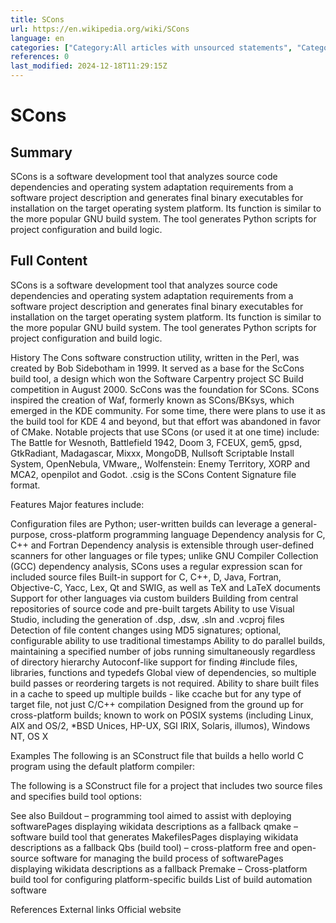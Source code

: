 ```yaml
---
title: SCons
url: https://en.wikipedia.org/wiki/SCons
language: en
categories: ["Category:All articles with unsourced statements", "Category:Articles with example Python (programming language) code", "Category:Articles with unsourced statements from March 2014", "Category:Build automation", "Category:Compiling tools", "Category:Free software programmed in Python", "Category:Official website different in Wikidata and Wikipedia", "Category:Pages displaying wikidata descriptions as a fallback via Module:Annotated link", "Category:Software using the MIT license"]
references: 0
last_modified: 2024-12-18T11:29:15Z
---
```


# SCons

## Summary

SCons is a software development tool that analyzes source code dependencies and operating system adaptation requirements from a software project description and generates final binary executables for installation on the target operating system platform. Its function is similar to the more popular GNU build system.
The tool generates Python scripts for project configuration and build logic.

## Full Content

SCons is a software development tool that analyzes source code dependencies and operating system adaptation requirements from a software project description and generates final binary executables for installation on the target operating system platform. Its function is similar to the more popular GNU build system.
The tool generates Python scripts for project configuration and build logic.

History
The Cons software construction utility, written in the Perl, was created by Bob Sidebotham in 1999. It served as a base for the ScCons build tool, a design which won the Software Carpentry project SC Build competition in August 2000.  ScCons was the foundation for SCons.
SCons inspired the creation of Waf, formerly known as SCons/BKsys, which emerged in the KDE community. For some time, there were plans to use it as the build tool for KDE 4 and beyond, but that effort was abandoned in favor of CMake.
Notable projects that use SCons (or used it at one time) include: The Battle for Wesnoth, Battlefield 1942, Doom 3, FCEUX, gem5, gpsd, GtkRadiant, Madagascar, Mixxx, MongoDB, Nullsoft Scriptable Install System, OpenNebula, VMware,, Wolfenstein: Enemy Territory, XORP and MCA2, openpilot and Godot.
.csig is the SCons Content Signature file format.

Features
Major features include:

Configuration files are Python; user-written builds can leverage a general-purpose, cross-platform programming language
Dependency analysis for C, C++ and Fortran
Dependency analysis is extensible through user-defined scanners for other languages or file types; unlike GNU Compiler Collection (GCC) dependency analysis, SCons uses a regular expression scan for included source files
Built-in support for C, C++, D, Java, Fortran, Objective-C, Yacc, Lex, Qt and SWIG, as well as TeX and LaTeX documents
Support for other languages via custom builders
Building from central repositories of source code and pre-built targets
Ability to use Visual Studio, including the generation of .dsp, .dsw, .sln and .vcproj files
Detection of file content changes using MD5 signatures; optional, configurable ability to use traditional timestamps
Ability to do parallel builds, maintaining a specified number of jobs running simultaneously regardless of directory hierarchy
Autoconf-like support for finding #include files, libraries, functions and typedefs
Global view of dependencies, so multiple build passes or reordering targets is not required.
Ability to share built files in a cache to speed up multiple builds - like ccache but for any type of target file, not just C/C++ compilation
Designed from the ground up for cross-platform builds; known to work on POSIX systems (including Linux, AIX and OS/2, *BSD Unices, HP-UX, SGI IRIX, Solaris, illumos), Windows NT, OS X

Examples
The following is an SConstruct file that builds a hello world C program using the default platform compiler:

The following is a SConstruct file for a project that includes two source files and specifies build tool options:

See also
Buildout – programming tool aimed to assist with deploying softwarePages displaying wikidata descriptions as a fallback
qmake – software build tool that generates MakefilesPages displaying wikidata descriptions as a fallback
Qbs (build tool) – cross-platform free and open-source software for managing the build process of softwarePages displaying wikidata descriptions as a fallback
Premake – Cross-platform build tool for configuring platform-specific builds
List of build automation software

References
External links
Official website
